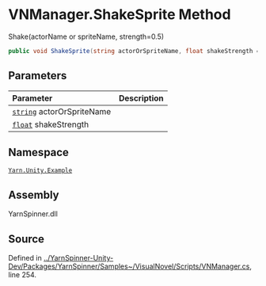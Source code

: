 <!-- This file was generated by a tool. Do not edit this file by hand. -->

# VNManager.ShakeSprite Method
Shake(actorName or spriteName, strength=0.5)

```csharp
public void ShakeSprite(string actorOrSpriteName, float shakeStrength = 0.5F)
```

## Parameters
|Parameter|Description|
|:---|:---|
|[`string`](https://docs.microsoft.com/dotnet/api/System.String) actorOrSpriteName||
|[`float`](https://docs.microsoft.com/dotnet/api/System.Single) shakeStrength||


## Namespace
[`Yarn.Unity.Example`](/api/csharp/yarn.unity.example/README.md)

## Assembly
YarnSpinner.dll

## Source
Defined in [../YarnSpinner-Unity-Dev/Packages/YarnSpinner/Samples~/VisualNovel/Scripts/VNManager.cs](https://github.com/YarnSpinnerTool/YarnSpinner-Unity//blob/develop/Samples~/VisualNovel/Scripts/VNManager.cs#L254), line 254.
